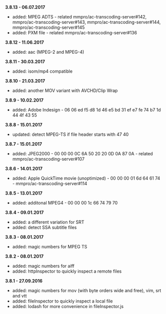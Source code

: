 **3.8.13 - 06.07.2017**
+ added: MPEG ADTS - related mmpro/ac-transcoding-server#142, mmpro/ac-transcoding-server#143, mmpro/ac-transcoding-server#144, mmpro/ac-transcoding-server#145
+ added: PXM file - related mmpro/ac-transcoding-server#136

**3.8.12 - 11.06.2017**
+ added: aac (MPEG-2 and MPEG-4)

**3.8.11 - 30.03.2017**
+ added: isom/mp4 compatible

**3.8.10 - 21.03.2017**
+ added: another MOV variant with AVCHD/Clip Wrap

**3.8.9 - 10.02.2017**
+ added: Adobe Indesign - 06 06 ed f5 d8 1d 46 e5 bd 31 ef e7 fe 74 b7 1d 44 4f 43 55

**3.8.8 - 15.01.2017**
+ updated: detect MPEG-TS if file header starts with 47 40

**3.8.7 - 15.01.2017**
+ added: JPEG2000 - 00 00 00 0C 6A 50 20 20 0D 0A 87 0A - related mmpro/ac-transcoding-server#107

**3.8.6 - 14.01.2017**
+ added: Apple QuickTime movie (unoptimized) - 00 00 00 01 6d 64 61 74 - mmpro/ac-transcoding-server#114

**3.8.5 - 13.01.2017**
+ added: additonal MPEG4 - 00 00 00 1c 66 74 79 70

**3.8.4 - 09.01.2017**
+ added: a different variation for SRT
+ added: detect SSA subtitle files

**3.8.3 - 08.01.2017**
+ added: magic numbers for MPEG TS

**3.8.2 - 08.01.2017**
+ added: magic numbers for aiff
+ added: httpInspector to quickly inspect a remote files

**3.8.1 - 27.09.2016**
+ added: magic numbers for mov (with byte orders wide and free), vim, srt and vtt
+ added: fileInspector to quickly inspect a local file
+ added: lodash for more convenience in fileInspector.js
